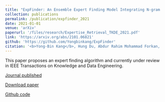 ```yaml
---
title: "ExpFinder: An Ensemble Expert Finding Model Integrating N-gram Vector Space Model and μCO-HITS (2021)"
collection: publications
permalink: /publication/expfinder_2021
date: 2021-01-01
venue: 'arXiv'
paperurl: '/files/research/Expertise_Retrieval_TKDE_2021.pdf'
link: 'https://arxiv.org/abs/2101.06821'
github: 'https://github.com/Yongbinkang/ExpFinder'
citation: '<b>Yong-Bin Kang</b>, Hung Du, Abdur Rahim Mohammad Forkan, Prem Prakash Jayaraman, Amir Aryani, Timos Sellis, ExpFinder: An Ensemble Expert Finding Model Integrating N-gram Vector Space Model and μCO-HITS, arXiv:2101.06821, 2021'
---
```


This paper proposes an expert finding algorithm and currently under review in IEEE Transactions on Knowledge and Data Engineering.

[Journal published](https://arxiv.org/abs/2101.06821)

[Download paper](/files/research/Expertise_Retrieval_TKDE_2021.pdf)

[Github code](https://github.com/Yongbinkang/ExpFinder)
